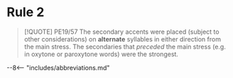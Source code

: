 # Rule 2

>[!QUOTE] PE19/57
>The secondary accents were placed (subject to other considerations) on **alternate** syllables in either direction from the main stress. The secondaries that *preceded* the main stress (e.g. in oxytone or paroxytone words) were the strongest.

--8<-- "includes/abbreviations.md"